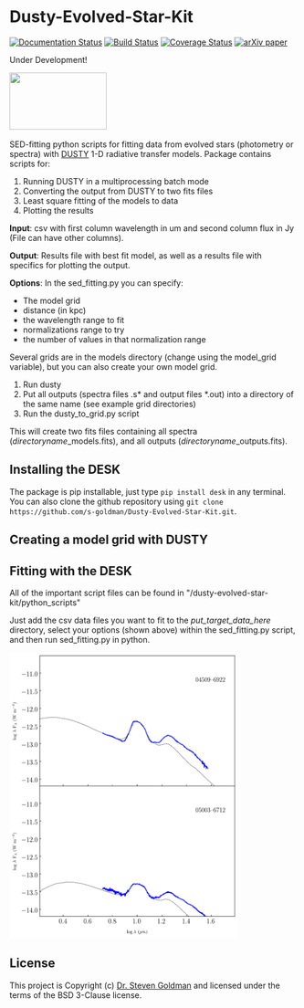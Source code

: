 
Dusty-Evolved-Star-Kit
======================
[![Documentation Status](https://readthedocs.org/projects/dusty-evolved-star-kit/badge/?version=latest)](https://dusty-evolved-star-kit.readthedocs.io/en/latest/?badge=latest)
[![Build Status](https://travis-ci.org/s-goldman/Dusty-Evolved-Star-Kit.svg?branch=master)](https://travis-ci.org/s-goldman/Dusty-Evolved-Star-Kit)
[![Coverage Status](https://coveralls.io/repos/github/s-goldman/Dusty-Evolved-Star-Kit/badge.svg?branch=master)](https://coveralls.io/github/s-goldman/Dusty-Evolved-Star-Kit?branch=master)
[![arXiv paper](https://img.shields.io/badge/arXiv-1610.05761-orange.svg?style=flat)](https://arxiv.org/abs/1610.05761)

Under Development!

<img src="docs/dust.jpg"  width="170" height="100">

SED-fitting python scripts for fitting data from evolved stars (photometry or spectra) with [DUSTY](https://github.com/ivezic/dusty) 1-D radiative transfer models. Package contains scripts for:
1. Running DUSTY in a multiprocessing batch mode
2. Converting the output from DUSTY to two fits files
3. Least square fitting of the models to data
4. Plotting the results

**Input**: csv with first column wavelength in um and second column flux in Jy (File can have other columns).

**Output**: Results file with best fit model, as well as a results file with specifics for plotting the output. 

**Options**: In the sed_fitting.py you can specify:
 * The model grid
 * distance (in kpc)
 * the wavelength range to fit
 * normalizations range to try
 * the number of values in that normalization range

Several grids are in the models directory (change using the model_grid variable), but you can also create your own model grid.

1. Run dusty
2. Put all outputs (spectra files .s* and output files *.out) into a directory of the same name (see example grid directories)
3. Run the dusty_to_grid.py script

This will create two fits files containing all spectra (*directoryname*_models.fits), and all outputs (*directoryname*_outputs.fits).


Installing the DESK
-------------------

The package is pip installable, just type `pip install desk` in any terminal. You can also clone the github repository using `git clone https://github.com/s-goldman/Dusty-Evolved-Star-Kit.git`. 


Creating a model grid with DUSTY
--------------------------------



Fitting with the DESK
----------------------

All of the important script files can be found in "/dusty-evolved-star-kit/python_scripts"

Just add the csv data files you want to fit to the *put_target_data_here* directory, select your options (shown above) within the sed_fitting.py script, and then run sed_fitting.py in python.

<img src="desk/output_seds.png"  width="400" height="500">


License
-------

This project is Copyright (c) [Dr. Steven Goldman](http://www.stsci.edu/~sgoldman/) and licensed under
the terms of the BSD 3-Clause license.
